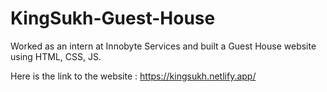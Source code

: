 # KingSukh-Guest-House
Worked as an intern at Innobyte Services and built a Guest House website using HTML, CSS, JS.

Here is the link to the website : https://kingsukh.netlify.app/
